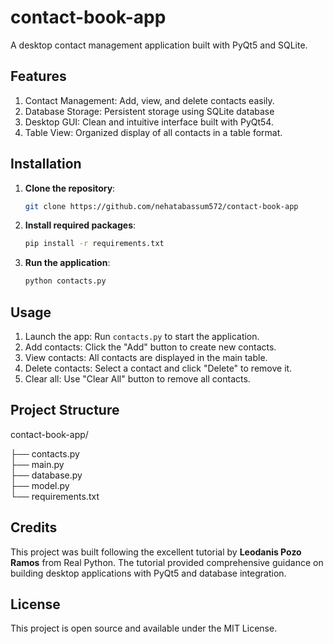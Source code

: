 # contact-book-app
A desktop contact management application built with PyQt5 and SQLite. 

## Features
1. Contact Management: Add, view, and delete contacts easily.
2. Database Storage: Persistent storage using SQLite database
3. Desktop GUI: Clean and intuitive interface built with PyQt54.
4. Table View: Organized display of all contacts in a table format.

## Installation
1. **Clone the repository**:
   ```bash
   git clone https://github.com/nehatabassum572/contact-book-app
   ```
2. **Install required packages**:
   ```bash
   pip install -r requirements.txt
   ```
3. **Run the application**:
   ```bash
   python contacts.py
   ```

## Usage
1. Launch the app: Run `contacts.py` to start the application.
2. Add contacts: Click the "Add" button to create new contacts.
3. View contacts: All contacts are displayed in the main table.
4. Delete contacts: Select a contact and click "Delete" to remove it.
5. Clear all: Use "Clear All" button to remove all contacts.

## Project Structure
contact-book-app/

├── contacts.py     
├── main.py         
├── database.py    
├── model.py       
└── requirements.txt        

## Credits
This project was built following the excellent tutorial by __Leodanis Pozo Ramos__ from Real Python. The tutorial provided comprehensive guidance on building desktop applications with PyQt5 and database integration.

## License
This project is open source and available under the MIT License.
